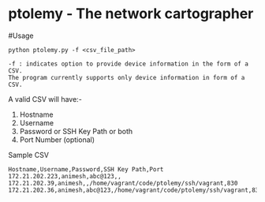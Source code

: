 # ptolemy - The network cartographer


#Usage

```
python ptolemy.py -f <csv_file_path>

-f : indicates option to provide device information in the form of a CSV.
The program currently supports only device information in form of a CSV.
```

A valid CSV will have:-
1) Hostname
2) Username
3) Password or SSH Key Path or both
4) Port Number (optional)

Sample CSV

```
Hostname,Username,Password,SSH Key Path,Port
172.21.202.223,animesh,abc@123,,
172.21.202.39,animesh,,/home/vagrant/code/ptolemy/ssh/vagrant,830
172.21.202.36,animesh,abc@123,/home/vagrant/code/ptolemy/ssh/vagrant,830
```
